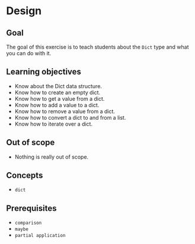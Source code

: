 # Design

## Goal

The goal of this exercise is to teach students about the `Dict` type and what you can do with it.

## Learning objectives

- Know about the Dict data structure.
- Know how to create an empty dict.
- Know how to get a value from a dict.
- Know how to add a value to a dict.
- Know how to remove a value from a dict.
- Know how to convert a dict to and from a list.
- Know how to iterate over a dict.

## Out of scope

- Nothing is really out of scope.

## Concepts

- `dict`

## Prerequisites

- `comparison`
- `maybe`
- `partial application`
